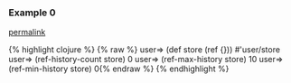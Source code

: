 ### Example 0
[permalink](#example-0)

{% highlight clojure %}
{% raw %}
user=> (def store (ref {}))
#'user/store
user=> (ref-history-count store)
0
user=> (ref-max-history store)
10
user=> (ref-min-history store)
0{% endraw %}
{% endhighlight %}


